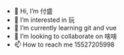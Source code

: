 - 👋 Hi, I’m 付盛
- 👀 I’m interested in 玩
- 🌱 I’m currently learning git and vue
- 💞️ I’m looking to collaborate on 啥啥
- 📫 How to reach me 15527205998

<!---
15527205998/15527205998 is a ✨ special ✨ repository because its `README.md` (this file) appears on your GitHub profile.
You can click the Preview link to take a look at your changes.
--->
